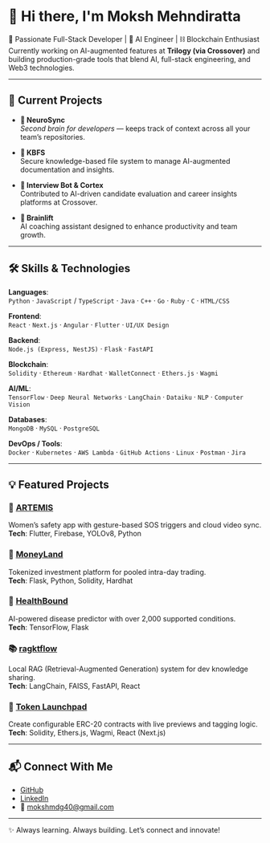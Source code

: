 # 👋 Hi there, I'm Moksh Mehndiratta

🚀 Passionate Full-Stack Developer | 🧠 AI Engineer | ⛓️ Blockchain Enthusiast  
Currently working on AI-augmented features at **Trilogy (via Crossover)** and building production-grade tools that blend AI, full-stack engineering, and Web3 technologies.

---

## 🔭 Current Projects

- **🧠 NeuroSync**  
  *Second brain for developers* — keeps track of context across all your team’s repositories.

- **🧪 KBFS**  
  Secure knowledge-based file system to manage AI-augmented documentation and insights.

- **🤖 Interview Bot & Cortex**  
  Contributed to AI-driven candidate evaluation and career insights platforms at Crossover.

- **🚀 Brainlift**  
  AI coaching assistant designed to enhance productivity and team growth.

---

## 🛠️ Skills & Technologies

**Languages**:  
`Python` · `JavaScript` / `TypeScript` · `Java` · `C++` · `Go` · `Ruby` · `C` · `HTML/CSS`

**Frontend**:  
`React` · `Next.js` · `Angular` · `Flutter` · `UI/UX Design`

**Backend**:  
`Node.js (Express, NestJS)` · `Flask` · `FastAPI`

**Blockchain**:  
`Solidity` · `Ethereum` · `Hardhat` · `WalletConnect` · `Ethers.js` · `Wagmi`

**AI/ML**:  
`TensorFlow` · `Deep Neural Networks` · `LangChain` · `Dataiku` · `NLP` · `Computer Vision`

**Databases**:  
`MongoDB` · `MySQL` · `PostgreSQL`

**DevOps / Tools**:  
`Docker` · `Kubernetes` · `AWS Lambda` · `GitHub Actions` · `Linux` · `Postman` · `Jira`

---

## 💡 Featured Projects

### 🔐 [ARTEMIS](https://github.com/Mayank4352/Security)  
Women’s safety app with gesture-based SOS triggers and cloud video sync.  
**Tech**: Flutter, Firebase, YOLOv8, Python

### 💸 [MoneyLand](https://github.com/Moksh-2502/MoneyLand)  
Tokenized investment platform for pooled intra-day trading.  
**Tech**: Flask, Python, Solidity, Hardhat

### 🧬 [HealthBound](https://github.com/Moksh-2502/Hackathon)  
AI-powered disease predictor with over 2,000 supported conditions.  
**Tech**: TensorFlow, Flask

### 📚 [ragktflow](https://github.com/Moksh-2502/ragktflow)  
Local RAG (Retrieval-Augmented Generation) system for dev knowledge sharing.  
**Tech**: LangChain, FAISS, FastAPI, React

### 🧪 [Token Launchpad](https://github.com/Moksh-2502/token-launchpad)  
Create configurable ERC-20 contracts with live previews and tagging logic.  
**Tech**: Solidity, Ethers.js, Wagmi, React (Next.js)

---

## 📬 Connect With Me

- [GitHub](https://github.com/Moksh-2502)
- [LinkedIn](https://www.linkedin.com/in/moksh-mehndiratta-a70989297/)
- 📧 mokshmdg40@gmail.com

---

✨ Always learning. Always building. Let’s connect and innovate!

